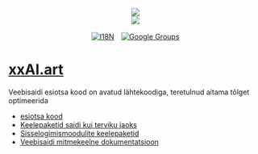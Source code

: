 <p align="center"><a href="https://xxai.art"><img src="https://cdn.jsdelivr.net/gh/xxai-art/doc/logo.svg"/></a><br/><a href="https://xxai.art"><img src="https://cdn.jsdelivr.net/gh/xxai-art/doc/xxai.svg"/></a></p><p align="center"><a href="https://github.com/xxai-art/doc#readme"><img alt="I18N" src="https://cdn.jsdelivr.net/gh/wactax/img/t.svg"/></a>　<a href="https://groups.google.com/u/0/g/xxai-art"><img alt="Google Groups" src="https://cdn.jsdelivr.net/gh/wactax/img/g-groups.svg"/></a></p>

# [xxAI.art](https://xxAI.art)

Veebisaidi esiotsa kood on avatud lähtekoodiga, teretulnud aitama tõlget optimeerida

* [esiotsa kood](https://github.com/xxai-art/web)
* [Keelepaketid saidi kui terviku jaoks](https://github.com/xxai-art/web/tree/main/i18n)
* [Sisselogimismoodulite keelepaketid](https://github.com/wacpkg/user/tree/main/ui.i18n)
* [Veebisaidi mitmekeelne dokumentatsioon](https://github.com/xxai-doc)
